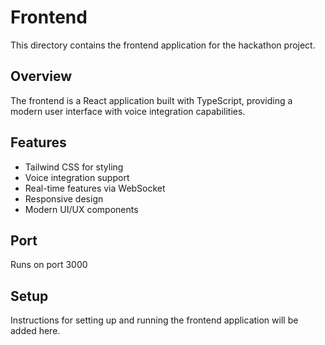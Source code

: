 # Frontend

This directory contains the frontend application for the hackathon project.

## Overview
The frontend is a React application built with TypeScript, providing a modern user interface with voice integration capabilities.

## Features
- Tailwind CSS for styling
- Voice integration support
- Real-time features via WebSocket
- Responsive design
- Modern UI/UX components

## Port
Runs on port 3000

## Setup
Instructions for setting up and running the frontend application will be added here.
